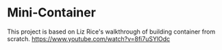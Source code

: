 # Mini-Container

This project is based on Liz Rice's walkthrough of building container from scratch.
https://www.youtube.com/watch?v=8fi7uSYlOdc
